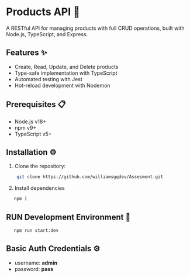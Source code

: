 # Products API 🛒

A RESTful API for managing products with full CRUD operations, built with Node.js, TypeScript, and Express.

## Features ✨
- Create, Read, Update, and Delete products
- Type-safe implementation with TypeScript
- Automated testing with Jest
- Hot-reload development with Nodemon

## Prerequisites 📋
- Node.js v18+
- npm v9+
- TypeScript v5+

## Installation ⚙️

1. Clone the repository:
```bash
    git clone https://github.com/williamsgqdev/Assesment.git
```

2. Install dependencies
```bash
   npm i
```
## RUN Development Environment 🏃

```bash
   npm run start:dev
```

## Basic Auth Credentials ⚙️
- username: **admin**
- password: **pass**
